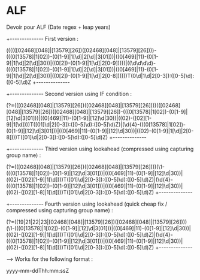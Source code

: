 ALF
===

Devoir pour ALF (Date regex + leap years)

+--------------
First version :

((((([02468][048]|[13579][26])([02468][048]|[13579][26])))-(((0[13578]|1[02])-(0[1-9]|1[\d]|2[\d]|3[01]))|((0[469]|11)-(0[1-9]|1[\d]|2[\d]|30))|((0[2])-(0[1-9]|1[\d]|2[0-9]))))|((\d\d\d\d)-(((0[13578]|1[02])-(0[1-9]|1[\d]|2[\d]|3[01]))|((0[469]|11)-(0[1-9]|1[\d]|2[\d]|30))|((0[2])-(0[1-9]|1[\d]|2[0-8])))))T(0\d|1\d|2[0-3]):([0-5]\d):([0-5]\d)Z
+--------------


+--------------
Second version using IF condition : 

(?=(([02468][048]|[13579][26])([02468][048]|[13579][26])))(([02468][048]|[13579][26])([02468][048]|[13579][26])-(((0[13578]|1[02])-(0[1-9]|[12]\d|3[01]))|((0[469]|11)-(0[1-9]|[12]\d|30))|((02)-([02][1-9]|1[\d])))T([01]\d|2[0-3]):([0-5]\d):([0-5]\d)Z)|(\d{4}-(((0[13578]|1[02])-(0[1-9]|[12]\d|3[01]))|((0[469]|11)-(0[1-9]|[12]\d|30))|((02)-(0[1-9]|1[\d]|2[0-8])))T([01]\d|2[0-3]):([0-5]\d):([0-5]\d)Z)
+--------------


+--------------
Third version using lookahead (compressed using capturing group name) :

(?=(([02468][048]|[13579][26])([02468][048]|[13579][26])))(\1-(((0[13578]|1[02])-(0[1-9]|[12]\d|3[01]))|((0[469]|11)-(0[1-9]|[12]\d|30))|((02)-([02][1-9]|1[\d])))T([01]\d|2[0-3]):([0-5]\d):([0-5]\d)Z)|(\d{4}-(((0[13578]|1[02])-(0[1-9]|[12]\d|3[01]))|((0[469]|11)-(0[1-9]|[12]\d|30))|((02)-([02][1-8]|1[\d])))T([01]\d|2[0-3]):([0-5]\d):([0-5]\d)Z)
+--------------


+--------------
Fourth version using lookahead (quick cheap fix  /  compressed using capturing group name) :

(?=((19|21|22|23|[02468][048]|[13579][26])([02468][048]|[13579][26])))(\1-(((0[13578]|1[02])-(0[1-9]|[12]\d|3[01]))|((0[469]|11)-(0[1-9]|[12]\d|30))|((02)-([02][1-9]|1[\d])))T([01]\d|2[0-3]):([0-5]\d):([0-5]\d)Z)|(\d{4}-(((0[13578]|1[02])-(0[1-9]|[12]\d|3[01]))|((0[469]|11)-(0[1-9]|[12]\d|30))|((02)-([02][1-8]|1[\d])))T([01]\d|2[0-3]):([0-5]\d):([0-5]\d)Z)
+--------------


--> Works for the following format : 

yyyy-mm-ddThh:mm:ssZ
